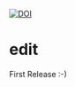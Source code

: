 [![DOI](https://zenodo.org/badge/638837243.svg)](https://zenodo.org/badge/latestdoi/638837243)

<script src="https://utteranc.es/client.js"
        repo="edit"
        issue-term="pathname"
        theme="github-light"
        crossorigin="anonymous"
        async>
</script>

# edit

First Release :-)
